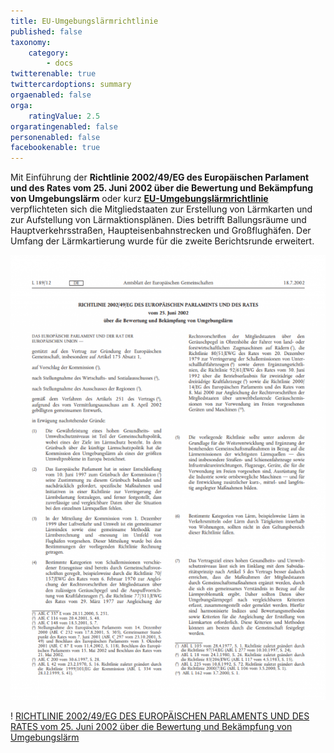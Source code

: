 ```yaml
---
title: EU-Umgebungslärmrichtlinie
published: false
taxonomy:
    category:
        - docs
twitterenable: true
twittercardoptions: summary
orgaenabled: false
orga:
    ratingValue: 2.5
orgaratingenabled: false
personenabled: false
facebookenable: true
---
```


Mit Einführung der **Richtlinie 2002/49/EG des Europäischen Parlament und des Rates vom 25. Juni 2002 über die Bewertung und Bekämpfung von Umgebungslärm** oder kurz [**EU-Umgebungslärmrichtlinie**](http://eur-lex.europa.eu/legal-content/DE/TXT/PDF/?uri=CELEX:32002L0049&from=DE) verpflichteten sich die Mitgliedstaaten zur Erstellung von Lärmkarten und zur Aufstellung von Lärmaktionsplänen.
Dies betrifft Ballungsräume und Hauptverkehrsstraßen, Haupteisenbahnstrecken und Großflughäfen. Der Umfang der Lärmkartierung wurde für die zweite Berichtsrunde erweitert.

![Richtlinie 2002/49/EG](richtlinie.png)

! [RICHTLINIE 2002/49/EG DES EUROPÄISCHEN PARLAMENTS UND DES RATES vom 25. Juni 2002 über die Bewertung und Bekämpfung von Umgebungslärm](https://eur-lex.europa.eu/legal-content/DE/TXT/PDF/?uri=CELEX%3A32002L0049&from=DE)